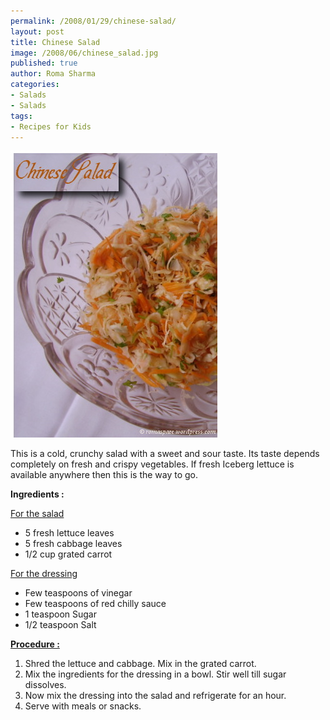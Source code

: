 ```yaml
--- 
permalink: /2008/01/29/chinese-salad/
layout: post
title: Chinese Salad
image: /2008/06/chinese_salad.jpg
published: true
author: Roma Sharma
categories: 
- Salads
- Salads
tags:
- Recipes for Kids
---
```

<a href="/2008/06/chinese_salad.jpg"><img class="alignnone size-full wp-image-306" src="/2008/06/chinese_salad.jpg" alt="" width="331" height="459" /></a>

This is a cold, crunchy salad with a sweet and sour taste. Its taste depends completely on fresh and crispy vegetables. If fresh Iceberg lettuce is available anywhere then this is the way to go.

<strong>Ingredients :</strong>

<span style="text-decoration:underline;">For the salad</span>
<ul>
	<li>5 fresh lettuce leaves</li>
	<li>5 fresh cabbage leaves</li>
	<li>1/2 cup grated carrot</li>
</ul>
<span style="text-decoration:underline;"> For the dressing</span>
<ul>
	<li>Few teaspoons of vinegar</li>
	<li>Few teaspoons of red chilly sauce</li>
	<li>1 teaspoon Sugar</li>
	<li>1/2 teaspoon Salt</li>
</ul>
<strong><span style="text-decoration:underline;">Procedure :</span></strong>
<ol>
	<li>Shred the lettuce and cabbage. Mix in the grated carrot.</li>
	<li>Mix the ingredients for the dressing in a bowl. Stir well till sugar dissolves.</li>
	<li>Now mix the dressing into the salad and refrigerate for an hour.</li>
	<li>Serve with meals or snacks.</li>
</ol>

